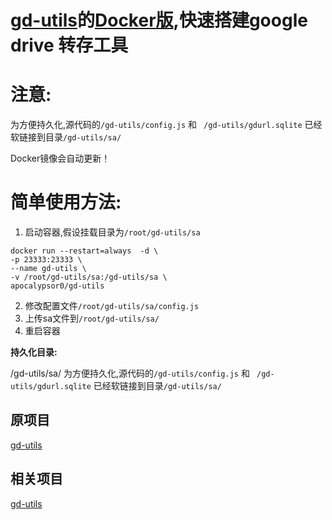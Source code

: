 # [gd-utils](https://github.com/iwestlin/gd-utils)的[Docker版](https://hub.docker.com/r/apocalypsor0/gd-utils),快速搭建google drive 转存工具

# 注意:

为方便持久化,源代码的`/gd-utils/config.js` 和 ` /gd-utils/gdurl.sqlite` 已经软链接到目录`/gd-utils/sa/`

Docker镜像会自动更新！

# 简单使用方法:
 1. 启动容器,假设挂载目录为`/root/gd-utils/sa`
 ```
docker run --restart=always  -d \
-p 23333:23333 \
--name gd-utils \
-v /root/gd-utils/sa:/gd-utils/sa \
apocalypsor0/gd-utils
```
  2. 修改配置文件`/root/gd-utils/sa/config.js`
  3. 上传sa文件到`/root/gd-utils/sa/`
  4. 重启容器

**持久化目录:** 

/gd-utils/sa/
为方便持久化,源代码的`/gd-utils/config.js` 和 ` /gd-utils/gdurl.sqlite` 已经软链接到目录`/gd-utils/sa/`

## 原项目
[gd-utils](https://github.com/iwestlin/gd-utils)

## 相关项目

[gd-utils](https://github.com/iwestlin/gd-utils)
